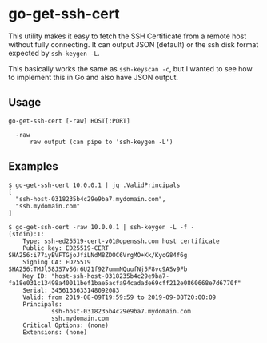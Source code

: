 go-get-ssh-cert
===============

This utility makes it easy to fetch the SSH Certificate from a remote host
without fully connecting. It can output JSON (default) or the ssh disk format
expected by `ssh-keygen -L`.

This basically works the same as `ssh-keyscan -c`, but I wanted to see how to
implement this in Go and also have JSON output.

Usage
-----

    go-get-ssh-cert [-raw] HOST[:PORT]

      -raw
          raw output (can pipe to 'ssh-keygen -L')

Examples
--------

    $ go-get-ssh-cert 10.0.0.1 | jq .ValidPrincipals
    [
      "ssh-host-0318235b4c29e9ba7.mydomain.com",
      "ssh.mydomain.com"
    ]

    $ go-get-ssh-cert -raw 10.0.0.1 | ssh-keygen -L -f -
    (stdin):1:
        Type: ssh-ed25519-cert-v01@openssh.com host certificate
        Public key: ED25519-CERT SHA256:i77iyBVFTGjoJfiLNdM8ZDOC6VrgMO+Kk/KyoG84f6g
        Signing CA: ED25519 SHA256:TMJl58JS7vSGr6U21f927ummNQuufNj5F8vc9ASv9Fb
        Key ID: "host-ssh-host-0318235b4c29e9ba7-fa18e031c13498a40011bef1bae5acfa94cadade69cff212e0860668e7d6770f"
        Serial: 3456133633148092083
        Valid: from 2019-08-09T19:59:59 to 2019-09-08T20:00:09
        Principals:
                ssh-host-0318235b4c29e9ba7.mydomain.com
                ssh.mydomain.com
        Critical Options: (none)
        Extensions: (none)
